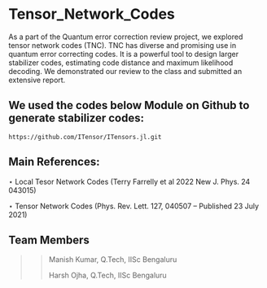 # Tensor_Network_Codes
 As a part of the Quantum error correction review project, we explored tensor network codes (TNC). TNC has diverse and promising use in quantum error correcting codes. It is a powerful tool to design larger stabilizer codes, estimating code distance and maximum likelihood decoding. We demonstrated our review to the class and submitted an extensive report.

## We used the codes below Module on Github to generate stabilizer codes: 

    https://github.com/ITensor/ITensors.jl.git

## Main References:
$\star$ Local Tesor Network Codes (Terry Farrelly et al 2022 New J. Phys. 24 043015)

$\star$ Tensor Network Codes (Phys. Rev. Lett. 127, 040507 – Published 23 July 2021)
## Team Members
>> Manish Kumar, Q.Tech, IISc Bengaluru
>> 
>> Harsh Ojha, Q.Tech, IISc Bengaluru
